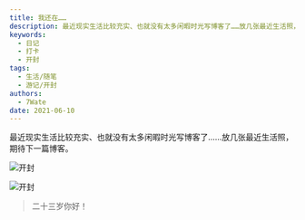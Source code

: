```yaml
---
title: 我还在……
description: 最近现实生活比较充实、也就没有太多闲暇时光写博客了……放几张最近生活照，期待下一篇博客。
keywords:
  - 日记
  - 打卡
  - 开封
tags:
  - 生活/随笔
  - 游记/开封
authors:
  - 7Wate
date: 2021-06-10
---
```


最近现实生活比较充实、也就没有太多闲暇时光写博客了……放几张最近生活照，期待下一篇博客。

![开封](https://static.7wate.com/img/2021/06/10/90216348e950a.jpg)

![开封](https://static.7wate.com/img/2021/06/10/9dc96bf2ba208.jpg)

> 二十三岁你好！
